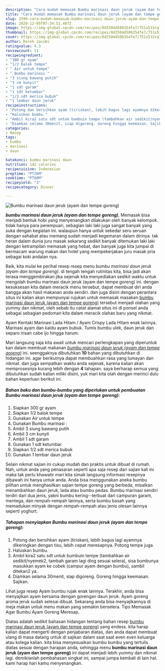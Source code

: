 ```yaml
---
description: "Cara mudah memasak Bumbu marinasi daun jeruk (ayam dan tempe goreng), Sempurna"
title: "Cara mudah memasak Bumbu marinasi daun jeruk (ayam dan tempe goreng), Sempurna"
slug: 2599-cara-mudah-memasak-bumbu-marinasi-daun-jeruk-ayam-dan-tempe-goreng-sempurna
date: 2020-12-05T07:34:51.487Z
image: https://img-global.cpcdn.com/recipes/0d2504d506354fe7/751x532cq70/bumbu-marinasi-daun-jeruk-ayam-dan-tempe-goreng-foto-resep-utama.jpg
thumbnail: https://img-global.cpcdn.com/recipes/0d2504d506354fe7/751x532cq70/bumbu-marinasi-daun-jeruk-ayam-dan-tempe-goreng-foto-resep-utama.jpg
cover: https://img-global.cpcdn.com/recipes/0d2504d506354fe7/751x532cq70/bumbu-marinasi-daun-jeruk-ayam-dan-tempe-goreng-foto-resep-utama.jpg
author: Derek Jacobs
ratingvalue: 4.3
reviewcount: 11
recipeingredient:
- "300 gr ayam"
- "1/2 balok tempe"
- " Air untuk tempe"
- " Bumbu marinasi "
- "3 siung bawang putih"
- "3 cm kunyit"
- "1 sdt garam"
- "1 sdt ketumbar"
- "1/2 sdt merica bubuk"
- "1 lembar daun jeruk"
recipeinstructions:
- "Potong dan bersihkan ayam (tiriskan), lebih bagus lagi ayamnya dikeringkan dengan tisu, lebih cepat meresapnya. Potong tempe juga."
- "Haluskan bumbu."
- "Ambil kira2 satu sdt untuk bumbuin tempe (tambahkan air sedikit/nyemek2, tambah garam lagi ding sesuai selera), sisa bumbunya masukkan ayam ke cobek (campur ayam dengan bumbu), sambil ditekan2 ya.."
- "Diamkan selama 30menit, siap digoreng. Goreng hingga keemasan. Sajikan."
categories:
- Resep
tags:
- bumbu
- marinasi
- daun

katakunci: bumbu marinasi daun 
nutrition: 142 calories
recipecuisine: Indonesian
preptime: "PT26M"
cooktime: "PT60M"
recipeyield: "3"
recipecategory: Dinner

---
```



![Bumbu marinasi daun jeruk (ayam dan tempe goreng)](https://img-global.cpcdn.com/recipes/0d2504d506354fe7/751x532cq70/bumbu-marinasi-daun-jeruk-ayam-dan-tempe-goreng-foto-resep-utama.jpg)

<b><i>bumbu marinasi daun jeruk (ayam dan tempe goreng)</i></b>, Memasak bisa menjadi bentuk hobi yang menyenangkan dilakukan oleh banyak kelompok. tidak hanya para perempuan, sebagian laki laki juga sangat banyak yang suka dengan kegiatan ini. walaupun hanya untuk sekedar seru seruan dengan sahabat atau memang sudah menjadi kegemaran dalam dirinya. tak heran dalam dunia juru masak sekarang sedikit banyak ditemukan laki laki dengan ketrampilan memasak yang hebat, dan banyak juga kita jumpai di bermacam warung makan dan hotel yang mempekerjakan juru masak pria sebagai koki andalan nya.

Baik, kita mulai ke perihal resep resep menu <i>bumbu marinasi daun jeruk (ayam dan tempe goreng)</i>. di tengah tengah rutinitas kita, bisa jadi akan terasa menggembirakan jika sejenak kita menyediakan sedikit waktu untuk mengolah bumbu marinasi daun jeruk (ayam dan tempe goreng) ini. dengan kesuksesan kita dalam meracik menu tersebut, dapat membuat diri anda bangga akan hasil makanan anda sendiri. dan juga disini dengan perantara situs ini kalian akan mempunyai rujukan untuk memasak masakan <u>bumbu marinasi daun jeruk (ayam dan tempe goreng)</u> tersebut menjadi olahan yang yummy dan nikmat, oleh sebab itu catat alamat situs ini di ponsel anda sebagai sebagian pedoman kita dalam meracik olahan baru yang nikmat.

Ayam Kentaki Marinasi Lada Hitam / Ayam Crispy Lada Hitam enak lainnya. Marinasi ayam dan kaldu ayam bubuk. Tumis bumbu ulek, daun jeruk dan separo irisan cabe ijo hingga harum.


Mari langsung saja kita awali untuk mencari perlengkapan yang diperuntuk kan dalam membuat makanan <u><i>bumbu marinasi daun jeruk (ayam dan tempe goreng)</i></u> ini. seenggaknya dibutuhkan <b>10</b> bahan yang dibutuhkan di hidangan ini. agar berikutnya dapat membuahkan rasa yang lumayan dan nikmat. dan juga sempatkan waktu anda sejenak, karena kalian akan memprosesnya kurang lebih dengan <b>4</b> tahapan. saya berharap semua yang dibutuhkan sudah kalian miliki disini, yuk mari kita olah dengan merinci dulu bahan keperluan berikut ini.

<!--inarticleads1-->

##### Bahan baku dan bumbu-bumbu yang diperlukan untuk pembuatan Bumbu marinasi daun jeruk (ayam dan tempe goreng):

1. Siapkan 300 gr ayam
1. Siapkan 1/2 balok tempe
1. Gunakan  Air untuk tempe
1. Gunakan  Bumbu marinasi :
1. Ambil 3 siung bawang putih
1. Ambil 3 cm kunyit
1. Ambil 1 sdt garam
1. Gunakan 1 sdt ketumbar
1. Siapkan 1/2 sdt merica bubuk
1. Gunakan 1 lembar daun jeruk


Selain nikmat sajian ini cukup mudah dan praktis untuk dibuat di rumah. Nah, untuk anda yang penasaran seperti apa saja resep dari sajian kali ini maka tak perlu khawatir mari kita simak langsung informasi resepnya dibawah ini hanya untuk anda. Anda bisa menggunakan aneka bumbu pilihan untuk menghasilkan sajian tempe goreng yang berbeda, misalkan menambahkan daun jeruk, lada atau bumbu pedas. Bumbu marinasi sendiri terdiri dari dua jenis, yakni bumbu kering--terbuat dari campuran garam, mentega, dan rempah-rempah lainnya, serta bumbu basah yang memadukan minyak dengan rempah-rempah atau jenis olesan lainnya seperti yoghurt. 

<!--inarticleads2-->

##### Tahapan menyiapkan Bumbu marinasi daun jeruk (ayam dan tempe goreng):

1. Potong dan bersihkan ayam (tiriskan), lebih bagus lagi ayamnya dikeringkan dengan tisu, lebih cepat meresapnya. Potong tempe juga.
1. Haluskan bumbu.
1. Ambil kira2 satu sdt untuk bumbuin tempe (tambahkan air sedikit/nyemek2, tambah garam lagi ding sesuai selera), sisa bumbunya masukkan ayam ke cobek (campur ayam dengan bumbu), sambil ditekan2 ya..
1. Diamkan selama 30menit, siap digoreng. Goreng hingga keemasan. Sajikan.


Lihat juga resep Ayam bumbu rujak enak lainnya. Terakhir, anda bisa menyajikan ayam bersama dengan gorengan daun jeruk. Ayam goreng aroma jeruk sudah selesai dibuat. Sekarang anda bisa menyajikannya di meja makan untuk menu makan yang semakin berselera. Tips Memasak Agar Bumbu Ayam Goreng Meresap. 

Diatas adalah sedikit bahasan hidangan tentang bahan resep <u>bumbu marinasi daun jeruk (ayam dan tempe goreng)</u> yang endess. kita harap kalian dapat mengerti dengan penjabaran diatas, dan anda dapat membuat ulang di masa datang untuk di sajikan dalam saat saat even even keluarga atau kolega kalian. kita bisa menyesuaikan bumbu bumbu yang tertulis diatas sesuai dengan harapan anda, sehingga menu <b>bumbu marinasi daun jeruk (ayam dan tempe goreng)</b> ini dapat menjadi lebih yummy dan nikmat lagi. demikianlah pembahasan singkat ini, sampai jumpa kembali di lain hal. kami harap hari kamu menyenangkan.
